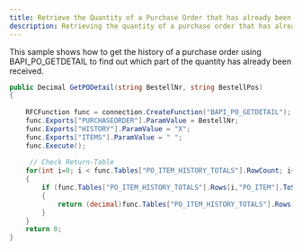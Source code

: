 ```yaml
---
title: Retrieve the Quantity of a Purchase Order that has already been received
description: Retrieving the quantity of a purchase order that has already been received by using BAPI_PO_GETDETAIL
---
```


This sample shows how to get the history of a purchase order using BAPI_PO_GETDETAIL to find out which part of the quantity has already been received.

```csharp linenums="1"
public Decimal GetPODetail(string BestellNr, string BestellPos)
{
     
    RFCFunction func = connection.CreateFunction("BAPI_PO_GETDETAIL");
    func.Exports["PURCHASEORDER"].ParamValue = BestellNr;
    func.Exports["HISTORY"].ParamValue = "X";
    func.Exports["ITEMS"].ParamValue = " ";
    func.Execute();
  
     // Check Return-Table
    for(int i=0; i < func.Tables["PO_ITEM_HISTORY_TOTALS"].RowCount; i++)
    {
        if (func.Tables["PO_ITEM_HISTORY_TOTALS"].Rows[i,"PO_ITEM"].ToString().Equals(BestellPos))
        {
            return (decimal)func.Tables["PO_ITEM_HISTORY_TOTALS"].Rows[i,"DELIV_QTY"];
        }
    }
    return 0;
}
```
